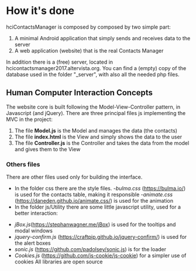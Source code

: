 # How it's done

hciContactsManager is composed by composed by two simple part:

1. A minimal Android application that simply sends and receives data to the server
2. A web application (website) that is the real Contacts Manager

In addition there is a (free) server, located in hcicontactsmanager2017.altervista.org.
You can find a (empty) copy of the database used in the folder \"_server\", with also all the needed php files.

## Human Computer Interaction Concepts

The website core is built following the Model-View-Controller pattern, in Javascript (and jQuery).
There are three principal files js implementing the MVC in the project:
1. The file **Model.js** is the Model and manages the data (the contacts)
2. The file **index.html** is the View and simply shows the data to the user
3. The file **Controller.js** is the Controller and takes the data from the model and gives them to the View

### Others files ###
There are other files used only for building the interface.
* In the folder css there are the style files. 
-*bulma.css* (https://bulma.io/) is used for the contacts table, making it responsible
-*animate.css* (https://daneden.github.io/animate.css/) is used for the animation
* In the folder js/Utility there are some little javascript utility, used for a better interaction:
- *jBox.js*(https://stephanwagner.me/jBox) is used for the tooltips and modal windows
- *jquery-confirm.js* (https://craftpip.github.io/jquery-confirm/) is used for the alert boxes
- *sonic.js* (https://github.com/padolsey/sonic.js) is for the loader
- *Cookies.js* (https://github.com/js-cookie/js-cookie) for a simpler use of cookies
All libraries are open source
